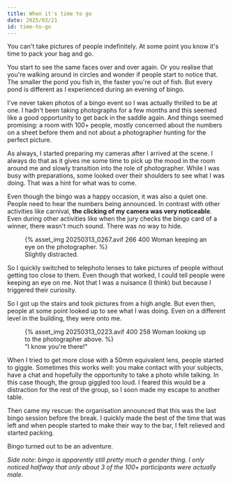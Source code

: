 ```yaml
---
title: When it's time to go
date: 2025/03/21
id: time-to-go
---
```


You can't take pictures of people indefinitely. At some point you know it's time to pack your bag and go.

You start to see the same faces over and over again. Or you realise that you're walking around in circles and wonder if people start to notice that. The smaller the pond you fish in, the faster you're out of fish. But every pond is different as I experienced during an evening of bingo.

I've never taken photos of a bingo event so I was actually thrilled to be at one. I hadn't been taking photographs for a few months and this seemed like a good opportunity to get back in the saddle again. And things seemed promising: a room with 100+ people, mostly concerned about the numbers on a sheet before them and not about a photographer hunting for the perfect picture.

As always, I started preparing my cameras after I arrived at the scene. I always do that as it gives me some time to pick up the mood in the room around me and slowly transition into the role of photographer. While I was busy with preparations, some looked over their shoulders to see what I was doing. That was a hint for what was to come.

Even though the bingo was a happy occasion, it was also a quiet one. People need to hear the numbers being announced. In contrast with other activities like carnival, **the clicking of my camera was very noticeable**. Even during other activities like when the jury checks the bingo card of a winner, there wasn't much sound. There was no way to hide.

<figure class="portrait">
    {% asset_img 20250313_0267.avif 266 400 Woman keeping an eye on the photographer. %}
    <figcaption>Slightly distracted.</figcaption>
</figure>

So I quickly switched to telephoto lenses to take pictures of people without getting too close to them. Even though that worked, I could tell people were keeping an eye on me. Not that I was a nuisance (I think) but because I triggered their curiosity.

So I got up the stairs and took pictures from a high angle. But even then, people at some point looked up to see what I was doing. Even on a different level in the building, they were onto me.

<figure>
    {% asset_img 20250313_0223.avif 400 258 Woman looking up to the photographer above. %}
    <figcaption>"I know you're there!"</figcaption>
</figure>

When I tried to get more close with a 50mm equivalent lens, people started to giggle. Sometimes this works well: you make contact with your subjects, have a chat and hopefully the opportunity to take a photo while talking. In this case though, the group giggled too loud. I feared this would be a distraction for the rest of the group, so I soon made my escape to another table.

Then came my rescue: the organisation announced that this was the last bingo session before the break. I quickly made the best of the time that was left and when people started to make their way to the bar, I felt relieved and started packing.

Bingo turned out to be an adventure.

*Side note: bingo is apparently still pretty much a gender thing. I only noticed halfway that only about 3 of the 100+ participants were actually male.*